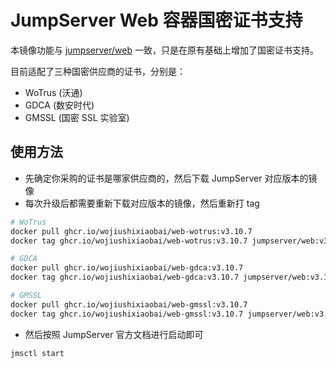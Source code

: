 # JumpServer Web 容器国密证书支持

本镜像功能与 [jumpserver/web](https://hub.docker.com/r/jumpserver/web) 一致，只是在原有基础上增加了国密证书支持。

目前适配了三种国密供应商的证书，分别是：

- WoTrus (沃通)
- GDCA (数安时代)
- GMSSL (国密 SSL 实验室)

## 使用方法

- 先确定你采购的证书是哪家供应商的，然后下载 JumpServer 对应版本的镜像
- 每次升级后都需要重新下载对应版本的镜像，然后重新打 tag

```sh
# WoTrus
docker pull ghcr.io/wojiushixiaobai/web-wotrus:v3.10.7
docker tag ghcr.io/wojiushixiaobai/web-wotrus:v3.10.7 jumpserver/web:v3.10.7

# GDCA
docker pull ghcr.io/wojiushixiaobai/web-gdca:v3.10.7
docker tag ghcr.io/wojiushixiaobai/web-gdca:v3.10.7 jumpserver/web:v3.10.7

# GMSSL
docker pull ghcr.io/wojiushixiaobai/web-gmssl:v3.10.7
docker tag ghcr.io/wojiushixiaobai/web-gmssl:v3.10.7 jumpserver/web:v3.10.7
```

- 然后按照 JumpServer 官方文档进行启动即可

```sh
jmsctl start
```